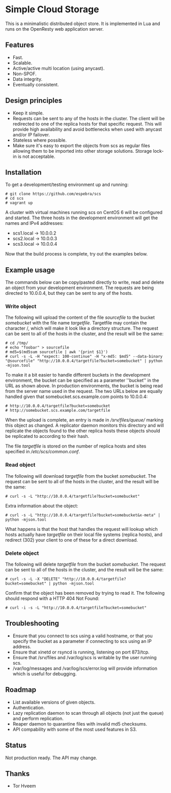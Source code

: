 # Simple Cloud Storage

This is a minimalistic distributed object store. It is implemented in Lua and runs on the OpenResty web application server. 


## Features

* Fast.
* Scalable.
* Active/active multi location (using anycast).
* Non-SPOF.
* Data integrity.
* Eventually consistent.


## Design principles

* Keep it simple.
* Requests can be sent to any of the hosts in the cluster. The client will be redirected to one of the replica hosts for that specific request. This will provide high availability and avoid bottlenecks when used with anycast and/or IP failover.
* Stateless where possible.
* Make sure it's easy to export the objects from scs as regular files allowing them to be imported into other storage solutions. Storage lock-in is not acceptable.


## Installation

To get a development/testing environment up and running:

    # git clone https://github.com/espebra/scs
    # cd scs
    # vagrant up

A cluster with virtual machines running scs on CentOS 6 will be configured and started. The three hosts in the development environment will get the names and IPv4 addresses:

* scs1.local -> 10.0.0.2
* scs2.local -> 10.0.0.3
* scs3.local -> 10.0.0.4

Now that the build process is complete, try out the examples below.


## Example usage

The commands below can be copy/pasted directly to write, read and delete an object from your development environment. The requests are being directed to 10.0.0.4, but they can be sent to any of the hosts.


### Write object

The following will upload the content of the file *sourcefile* to the bucket *somebucket* with the file name *targetfile*. Targetfile may contain the character /, which will make it look like a directory structure. The request can be sent to all of the hosts in the cluster, and the result will be the same:

    # cd /tmp/
    # echo "foobar" > sourcefile
    # md5=$(md5sum sourcefile | awk '{print $1}')
    # curl -s -L -H "expect: 100-continue" -H "x-md5: $md5" --data-binary "@sourcefile" "http://10.0.0.4/targetfile?bucket=somebucket" | python -mjson.tool

To make it a bit easier to handle different buckets in the development environment, the bucket can be specified as a parameter ''bucket'' in the URL as shown above. In production environments, the bucket is being read from the server name used in the request. The two URLs below are equally handled given that somebucket.scs.example.com points to 10.0.0.4:

    # http://10.0.0.4/targetfile?bucket=somebucket
    # http://somebucket.scs.example.com/targetfile

When the upload is complete, an entry is made in */srv/files/queue/* marking this object as changed. A replicator daemon monitors this directory and will replicate the objects found to the other replica hosts these objects should be replicated to according to their hash.

The file *targetfile* is stored on the number of replica hosts and sites specified in */etc/scs/common.conf*. 


### Read object

The following will download *targetfile* from the bucket *somebucket*. The request can be sent to all of the hosts in the cluster, and the result will be the same:

    # curl -s -L "http://10.0.0.4/targetfile?bucket=somebucket"

Extra information about the object:

    # curl -s -L "http://10.0.0.4/targetfile?bucket=somebucket&x-meta" | python -mjson.tool

What happens is that the host that handles the request will lookup which hosts actually have *targetfile* on their local file systems (replica hosts), and redirect (302) your client to one of these for a direct download.


### Delete object

The following will delete *targetfile* from the bucket *somebucket*. The request can be sent to all of the hosts in the cluster, and the result will be the same:

    # curl -s -L -X "DELETE" "http://10.0.0.4/targetfile?bucket=somebucket" | python -mjson.tool

Confirm that the object has been removed by trying to read it. The following should respond with a HTTP 404 Not Found:

    # curl -i -s -L "http://10.0.0.4/targetfile?bucket=somebucket"


## Troubleshooting

* Ensure that you connect to scs using a valid hostname, or that you specify the bucket as a parameter if connecting to scs using an IP address.
* Ensure that xinetd or rsyncd is running, listening on port 873/tcp.
* Ensure that /srv/files and /var/log/scs is writable by the user running scs.
* /var/log/messages and /var/log/scs/error.log will provide information which is useful for debugging.


## Roadmap

* List available versions of given objects.
* Authentication.
* Lazy replication daemon to scan through all objects (not just the queue) and perform replication.
* Reaper daemon to quarantine files with invalid md5 checksums.
* API compability with some of the most used features in S3.


## Status

Not production ready. The API may change.


## Thanks

* Tor Hveem

